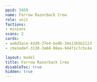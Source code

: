 ```yaml
---
ppid: 3459
name: Farrow Razorback Crew
role: unit
factions:
- minions
scans: 2
cards:
- aabd3ace-43d9-37e4-be9b-34e13b5b2123
- c6e1edef-3138-3a68-86ea-94471c7c5c4a

layout: model
title: Farrow Razorback Crew
disableToc: true
hidden: true
---
```

